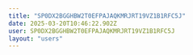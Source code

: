 ```yaml
---
title: "SP0DX2BGGHBW2T0EFPAJAQKMRJRT19VZ1B1RFC5J"
date: 2025-03-20T10:46:22.902Z
user: SP0DX2BGGHBW2T0EFPAJAQKMRJRT19VZ1B1RFC5J
layout: "users"
---
```

    